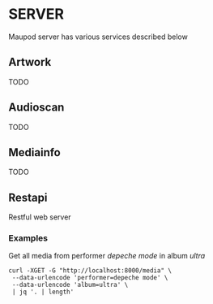 # SERVER

Maupod server has various services described below

## Artwork

TODO

## Audioscan

TODO

## Mediainfo

TODO

## Restapi

Restful web server

### Examples

Get all media from performer *depeche mode* in album *ultra*

```
curl -XGET -G "http://localhost:8000/media" \
 --data-urlencode 'performer=depeche mode' \
 --data-urlencode 'album=ultra' \
 | jq '. | length'
```